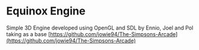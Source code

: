 # Equinox Engine
Simple 3D Engine developed using OpenGL and SDL by Ennio, Joel and Pol taking as a base [https://github.com/jowie94/The-Simpsons-Arcade](https://github.com/jowie94/The-Simpsons-Arcade)
